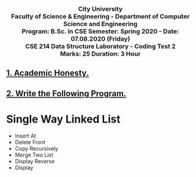 <h3 align="center">
City University<br/>
Faculty of Science & Engineering - Department of Computer Science and Engineering<br/>
Program: B.Sc. in CSE  Semester: Spring 2020 - Date: 07.08.2020 (Friday)<br/>
CSE 214 Data Structure Laboratory - Coding Test 2<br/>
Marks: 25  Duration: 3 Hour
</h3>

## [1. Academic Honesty.](../Coding_Test_2/1.c)

## [2. Write the Following Program.](../Coding_Test_2/2.c)

# Single Way Linked List
* Insert At
* Delete Front
* Copy Recursively
* Merge Two List
* Display Reverse
* Display
